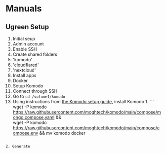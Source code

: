 # Manuals
## Ugreen Setup
1. Initial seup
  1. Admin account
2. Enable SSH
3. Create shared folders
  1. 'komodo'
  2. 'cloudflared'
  3. 'nextcloud'
5. Install apps
  1. Docker
3. Setup Komodo
  1. Connect through SSH
  2. Go to `cd /volume1/komodo`
  3. Using instructions from [the Komodo setup guide](https://komo.do/docs/setup/mongo), install Komodo
    1. ```
       wget -P komodo https://raw.githubusercontent.com/moghtech/komodo/main/compose/mongo.compose.yaml && \
        wget -P komodo https://raw.githubusercontent.com/moghtech/komodo/main/compose/compose.env && mv komodo docker
       ```
    2. Generate
